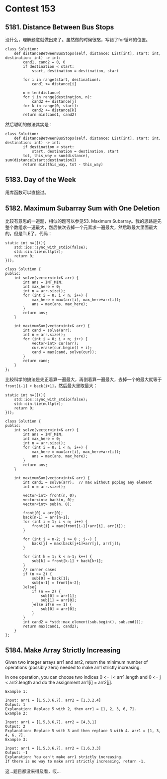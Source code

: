 # Contest 153
## 5181. Distance Between Bus Stops
没什么，理解题意就做出来了。虽然做的时候很憨，写错了for循环的位置。
```
class Solution:
    def distanceBetweenBusStops(self, distance: List[int], start: int, destination: int) -> int:
        cand1, cand2 = 0, 0
        if destination < start:
            start, destination = destination, start
            
        for i in range(start, destination):
            cand1 += distance[i]
        
        n = len(distance)
        for j in range(destination, n):
            cand2 += distance[j]
        for k in range(0, start):
            cand2 += distance[k]       
        return min(cand1, cand2)
```
然后聪明的做法其实是：
```
class Solution:
    def distanceBetweenBusStops(self, distance: List[int], start: int, destination: int) -> int:
        if destination < start:
            start, destination = destination, start
        tot, this_way = sum(distance), sum(distance[start:destination])
        return min(this_way, tot - this_way)
```
## 5183. Day of the Week
用库函数可以直接过。
## 5182. Maximum Subarray Sum with One Deletion 
比较有意思的一道题，相似的题可以参见53. Maximum Subarray。我的思路是先整个数组求一遍最大，然后依次去掉一个元素求一遍最大，然后取最大里面最大的，但是TLE了，代码：
```
static int n=[](){
    std::ios::sync_with_stdio(false);
    std::cin.tie(nullptr);
    return 0;
}();

class Solution {
public:
    int solve(vector<int>& arr) {
        int ans = INT_MIN;
        int max_here = 0;
        int n = arr.size();
        for (int i = 0; i < n; i++) {
            max_here = max(arr[i], max_here+arr[i]);
            ans = max(ans, max_here);
        }
        return ans;
    }
    
    int maximumSum(vector<int>& arr) {
        int cand = solve(arr);
        int n = arr.size();
        for (int i = 0; i < n; i++) {
            vector<int> cur(arr);
            cur.erase(cur.begin() + i);
            cand = max(cand, solve(cur));
        }
        return cand;
    }
};
```
比较科学的搞法是先正着算一遍最大，再倒着算一遍最大，去掉一个的最大就等于```front[i-1] + back[i+1]```，然后最大里取最大：
```
static int n=[](){
    std::ios::sync_with_stdio(false);
    std::cin.tie(nullptr);
    return 0;
}();

class Solution {
public:
    int solve(vector<int>& arr) {
        int ans = INT_MIN;
        int max_here = 0;
        int n = arr.size();
        for (int i = 0; i < n; i++) {
            max_here = max(arr[i], max_here+arr[i]);
            ans = max(ans, max_here);
        }
        return ans;
    }
    
    int maximumSum(vector<int>& arr) {
        int cand1 = solve(arr);  // max without poping any element
        int n = arr.size();
        
        vector<int> front(n, 0);
        vector<int> back(n, 0);
        vector<int> sub(n, 0);
        
        front[0] = arr[0];
        back[n-1] = arr[n-1];
        for (int i = 1; i < n; i++) {
            front[i] = max(front[i-1]+arr[i], arr[i]);
        }
        
        for (int j = n-2; j >= 0 ; j--) {
            back[j] = max(back[j+1]+arr[j], arr[j]);
        }
        
        for (int k = 1; k < n-1; k++) {
            sub[k] = front[k-1] + back[k+1];
        }
        // corner cases
        if (n >= 2) {
            sub[0] = back[1];
            sub[n-1] = front[n-2];
        }else{
            if (n == 2) {
                sub[0] = arr[1];
                sub[1] = arr[0];
            }else if(n == 1) {
                sub[0] = arr[0];
            }
        }
        int cand2 = *std::max_element(sub.begin(), sub.end());
        return max(cand1, cand2);
    }
};
```
## 5184. Make Array Strictly Increasing
Given two integer arrays arr1 and arr2, return the minimum number of operations (possibly zero) needed to make arr1 strictly increasing.

In one operation, you can choose two indices 0 <= i < arr1.length and 0 <= j < arr2.length and do the assignment arr1[i] = arr2[j].
```
Example 1:

Input: arr1 = [1,5,3,6,7], arr2 = [1,3,2,4]
Output: 1
Explanation: Replace 5 with 2, then arr1 = [1, 2, 3, 6, 7].
Example 2:

Input: arr1 = [1,5,3,6,7], arr2 = [4,3,1]
Output: 2
Explanation: Replace 5 with 3 and then replace 3 with 4. arr1 = [1, 3, 4, 6, 7].
Example 3:

Input: arr1 = [1,5,3,6,7], arr2 = [1,6,3,3]
Output: -1
Explanation: You can't make arr1 strictly increasing.
If there is no way to make arr1 strictly increasing, return -1.
```
这...题目都没来得及看，哎...
